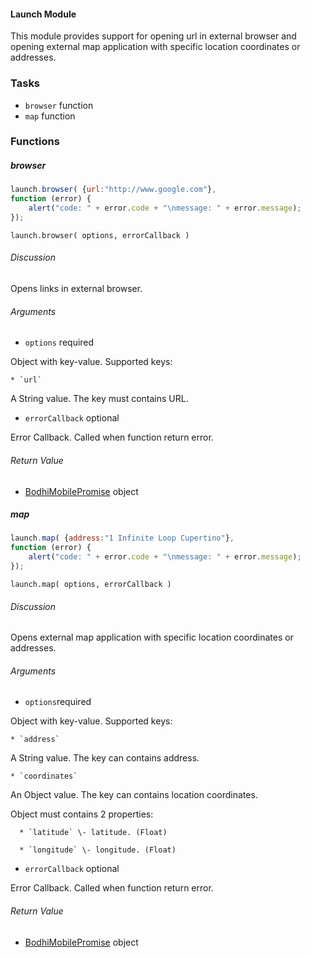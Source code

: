 #### Launch Module

This module provides support for opening url in external browser and opening
external map application with specific location coordinates or addresses.

### Tasks

  * `browser` function
  * `map` function

### Functions

##### browser

```javascript
launch.browser( {url:"http://www.google.com"},  
function (error) {  
    alert("code: " + error.code + "\nmessage: " + error.message);  
});
```

`launch.browser( options, errorCallback )`

###### Discussion

Opens links in external browser.

###### Arguments

  * `options` required

Object with key-value. Supported keys:

    * `url`

A String value. The key must contains URL.

  * `errorCallback` optional

Error Callback. Called when function return error.

###### Return Value

  * [BodhiMobilePromise](#kernel-promise) object


##### map

```javascript
launch.map( {address:"1 Infinite Loop Cupertino"},  
function (error) {  
    alert("code: " + error.code + "\nmessage: " + error.message);  
});
```

`launch.map( options, errorCallback )`

###### Discussion

Opens external map application with specific location coordinates or
addresses.

###### Arguments

  * `options`required

Object with key-value. Supported keys:

    * `address`

A String value. The key can contains address.

    * `coordinates`

An Object value. The key can contains location coordinates.

Object must contains 2 properties:

      * `latitude` \- latitude. (Float)
      
      * `longitude` \- longitude. (Float)

  * `errorCallback` optional

Error Callback. Called when function return error.

###### Return Value

  * [BodhiMobilePromise](#kernel-promise) object
